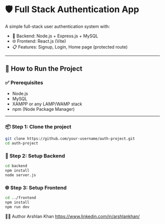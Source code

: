 # 🛡️ Full Stack Authentication App

A simple full-stack user authentication system with:

- 🔧 Backend: Node.js + Express.js + MySQL
- 🌐 Frontend: React.js (Vite)
- 📋 Features: Signup, Login, Home page (protected route)


---

## 🚀 How to Run the Project

### ✅ Prerequisites

- Node.js
- MySQL
- XAMPP or any LAMP/WAMP stack
- npm (Node Package Manager)

---

### 📦 Step 1: Clone the project

```bash
git clone https://github.com/your-username/auth-project.git
cd auth-project
```

### 🔌 Step 2: Setup Backend
```bash
cd backend
npm install
node server.js
```

### 🌐 Step 3: Setup Frontend
```bash
cd ../frontend
npm install
npm run dev

```
🧑‍💻 Author
Arshlan Khan
https://www.linkedin.com/in/arshlankhan/



